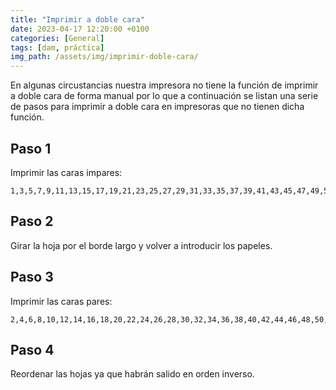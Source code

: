 ```yaml
---
title: "Imprimir a doble cara"
date: 2023-04-17 12:20:00 +0100
categories: [General]
tags: [dam, práctica]
img_path: /assets/img/imprimir-doble-cara/
---
```


En algunas circustancias nuestra impresora no tiene la función de imprimir a doble cara de forma manual por lo que a continuación se listan una serie de pasos para imprimir a doble cara en impresoras que no tienen dicha función.

## Paso 1

Imprimir las caras impares:

```
1,3,5,7,9,11,13,15,17,19,21,23,25,27,29,31,33,35,37,39,41,43,45,47,49,51,53,55,57,59,61,63,65,67,69,71,73,75,77,79,81,83,85,87,89,91,93,95,97,99
```

## Paso 2

Girar la hoja por el borde largo y volver a introducir los papeles.

## Paso 3

Imprimir las caras pares:

```
2,4,6,8,10,12,14,16,18,20,22,24,26,28,30,32,34,36,38,40,42,44,46,48,50,52,54,56,58,60,62,64,66,68,70,72,74,76,78,80,82,84,86,88,90,92,94,96,98,100
```

## Paso 4

Reordenar las hojas ya que habrán salido en orden inverso.